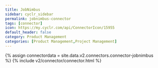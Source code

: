 ```yaml
---
title: JobNimbus
sidebar: cyclr_sidebar
permalink: jobnimbus-connector
tags: [connector]
icon: https://my.cyclr.com/api/ConnectorIcon/15955
default_header: false
category: Product Management
categories: [Product Management,Project Management]
---
```

{% assign connectordata = site.data.v2.connectors.connector-jobnimbus %}
{% include v2/connector/connector.html %}	